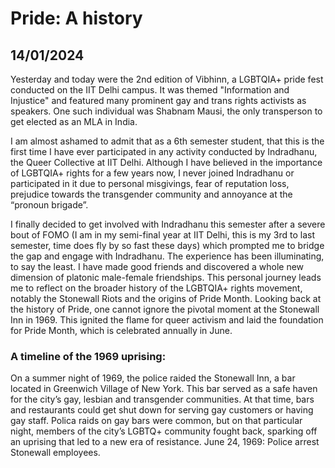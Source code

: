 # Pride: A history
## 14/01/2024

Yesterday and today were the 2nd edition of Vibhinn, a LGBTQIA+ pride fest conducted on the IIT Delhi campus. It was themed "Information and Injustice" and featured many prominent gay and trans rights activists as speakers. One such individual was Shabnam Mausi, the only transperson to get elected as an MLA in India. 

I am almost ashamed to admit that as a 6th semester student, that this is the first time I have ever participated in any activity conducted by Indradhanu, the Queer Collective at IIT Delhi. Although I have believed in the importance of LGBTQIA+ rights for a few years now, I never joined Indradhanu or participated in it due to personal misgivings, fear of reputation loss, prejudice towards the transgender community and annoyance at the “pronoun brigade”. 

I finally decided to get involved with Indradhanu this semester after a severe bout of FOMO (I am in my semi-final year at IIT Delhi, this is my 3rd to last semester, time does fly by so fast these days) which prompted me to bridge the gap and engage with Indradhanu. The experience has been illuminating, to say the least. I have made good friends and discovered a whole new dimension of platonic male-female friendships. 
This personal journey leads me to reflect on the broader history of the LGBTQIA+ rights movement, notably the Stonewall Riots and the origins of Pride Month. 
Looking back at the history of Pride, one cannot ignore the pivotal moment at the Stonewall Inn in 1969. This ignited the flame for queer activism and laid the foundation for Pride Month, which is celebrated annually in June. 

### A timeline of the 1969 uprising:

On a summer night of 1969, the police raided the Stonewall Inn, a bar located in Greenwich Village of New York. This bar served as a safe haven for the city’s gay, lesbian and transgender communities. At that time, bars and restaurants could get shut down for serving gay customers or having gay staff. 
Polica raids on gay bars were common, but on that particular night, members of the city’s LGBTQ+ community fought back, sparking off an uprising that led to a new era of resistance. 
June 24, 1969: Police arrest Stonewall employees.
